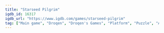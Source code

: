 ```yaml
---
title: "Starseed Pilgrim"
igdb_id: 16317
igdb_url: "https://www.igdb.com/games/starseed-pilgrim"
tag: ["Main game", "Droqen", "Droqen's Games", "Platform", "Puzzle", "Adventure", "Indie", "Single player", "Side view", "Sandbox", "Open world"]
---
```


